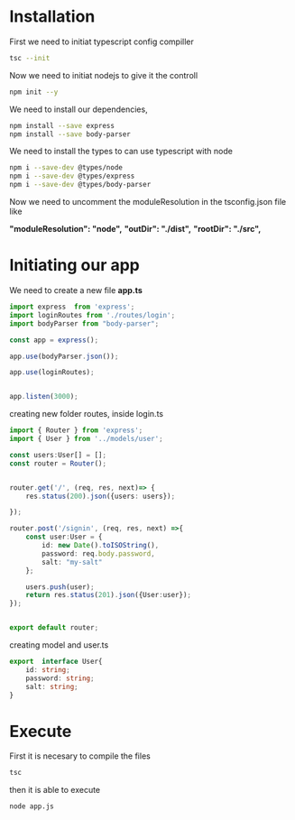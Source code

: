 

# Installation

First we need to initiat typescript config compiller

```bash
tsc --init
```

Now we need to initiat nodejs to give it the controll

```bash
npm init --y
```

We need to install our dependencies, 

```bash
npm install --save express
npm install --save body-parser
```

We need to install the types to can use typescript with node

```bash
npm i --save-dev @types/node
npm i --save-dev @types/express
npm i --save-dev @types/body-parser
```

Now we need to uncomment the moduleResolution in the tsconfig.json file like 

**"moduleResolution": "node",**
**"outDir": "./dist",**
**"rootDir": "./src",**    


# Initiating our app

We need to create a new file **app.ts**


```javascript
import express  from 'express';
import loginRoutes from './routes/login';
import bodyParser from "body-parser";

const app = express();

app.use(bodyParser.json());

app.use(loginRoutes);


app.listen(3000);
```


creating new folder routes, inside login.ts

```typescript
import { Router } from 'express';
import { User } from '../models/user';

const users:User[] = [];
const router = Router();


router.get('/', (req, res, next)=> {
    res.status(200).json({users: users});

});

router.post('/signin', (req, res, next) =>{
    const user:User = {
        id: new Date().toISOString(),
        password: req.body.password,
        salt: "my-salt"
    };

    users.push(user);
    return res.status(201).json({User:user});
});


export default router;
```


creating model and user.ts

```typescript
export  interface User{
    id: string;
    password: string;
    salt: string;
}
```

# Execute

First it is necesary to compile the files

```bash
tsc
```

then it is able to execute

```bash
node app.js
```
